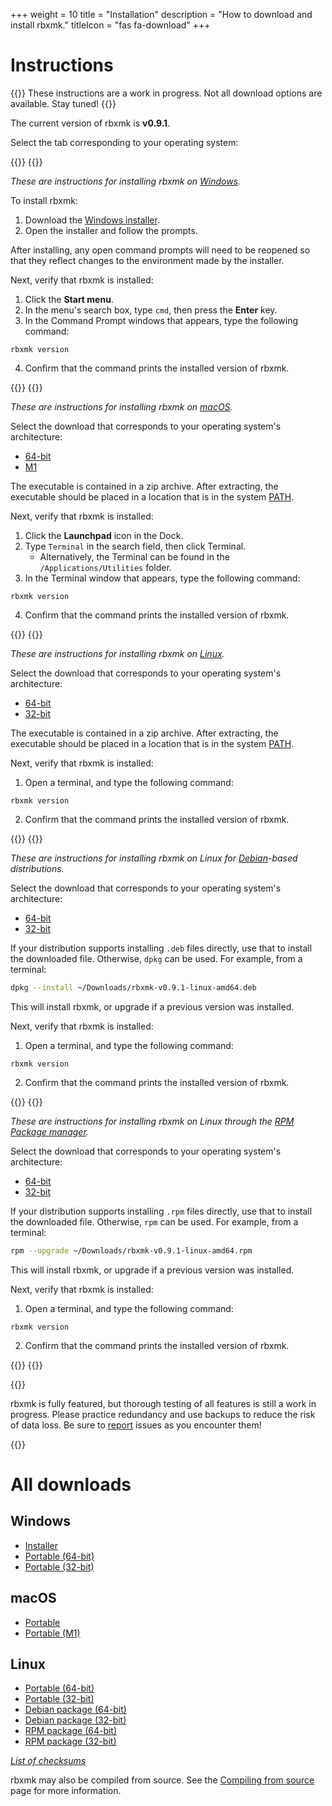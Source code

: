 +++
weight = 10
title = "Installation"
description = "How to download and install rbxmk."
titleIcon = "fas fa-download"
+++

# Instructions
{{<alert type="error">}}
These instructions are a work in progress. Not all download options are available. Stay tuned!
{{</alert>}}

The current version of rbxmk is **<version>v0.9.1</version>**.

Select the tab corresponding to your operating system:

{{<snippet>}}
{{<tab title="Windows" type="md">}}

*These are instructions for installing rbxmk on [Windows][windows].*

To install rbxmk:
1. Download the [Windows installer](https://github.com/Anaminus/rbxmk/releases/download/v0.9.1/rbxmk-v0.9.1-windows-setup.zip).
2. Open the installer and follow the prompts.

After installing, any open command prompts will need to be reopened so that they
reflect changes to the environment made by the installer.

Next, verify that rbxmk is installed:
1. Click the **Start menu**.
2. In the menu's search box, type `cmd`, then press the **Enter** key.
3. In the Command Prompt windows that appears, type the following command:

```
rbxmk version
```

4. Confirm that the command prints the installed version of rbxmk.

[windows]: https://microsoft.com/windows

{{</tab>}}
{{<tab title="Mac" type="md">}}

*These are instructions for installing rbxmk on [macOS][macos].*

Select the download that corresponds to your operating system's architecture:
- [64-bit](https://github.com/Anaminus/rbxmk/releases/download/v0.9.1/rbxmk-v0.9.1-darwin-amd64-portable.zip)
- [M1](https://github.com/Anaminus/rbxmk/releases/download/v0.9.1/rbxmk-v0.9.1-darwin-arm64-portable.zip)

The executable is contained in a zip archive. After extracting, the executable
should be placed in a location that is in the system [PATH][PATH].

Next, verify that rbxmk is installed:
1. Click the **Launchpad** icon in the Dock.
2. Type `Terminal` in the search field, then click Terminal.
	- Alternatively, the Terminal can be found in the `/Applications/Utilities`
	  folder.
3. In the Terminal window that appears, type the following command:

```
rbxmk version
```

4. Confirm that the command prints the installed version of rbxmk.

[macos]: https://www.apple.com/macos
[PATH]: https://en.wikipedia.org/wiki/PATH_(variable)

{{</tab>}}
{{<tab title="Linux" type="md">}}

*These are instructions for installing rbxmk on [Linux][linux].*

Select the download that corresponds to your operating system's architecture:
- [64-bit](https://github.com/Anaminus/rbxmk/releases/download/v0.9.1/rbxmk-v0.9.1-linux-amd64-portable.zip)
- [32-bit](https://github.com/Anaminus/rbxmk/releases/download/v0.9.1/rbxmk-v0.9.1-linux-386-portable.zip)

The executable is contained in a zip archive. After extracting, the executable
should be placed in a location that is in the system [PATH][PATH].

Next, verify that rbxmk is installed:
1. Open a terminal, and type the following command:

```
rbxmk version
```

2. Confirm that the command prints the installed version of rbxmk.

[linux]: https://www.kernel.org/
[PATH]: https://en.wikipedia.org/wiki/PATH_(variable)

{{</tab>}}
{{<tab title="Linux Debian" type="md">}}

*These are instructions for installing rbxmk on Linux for [Debian][debian]-based
distributions.*

Select the download that corresponds to your operating system's architecture:
- [64-bit](https://github.com/Anaminus/rbxmk/releases/download/v0.9.1/rbxmk-v0.9.1-linux-amd64.deb)
- [32-bit](https://github.com/Anaminus/rbxmk/releases/download/v0.9.1/rbxmk-v0.9.1-linux-386.deb)

If your distribution supports installing `.deb` files directly, use that to
install the downloaded file. Otherwise, `dpkg` can be used. For example, from a
terminal:

```bash
dpkg --install ~/Downloads/rbxmk-v0.9.1-linux-amd64.deb
```

This will install rbxmk, or upgrade if a previous version was installed.

Next, verify that rbxmk is installed:
1. Open a terminal, and type the following command:

```
rbxmk version
```

2. Confirm that the command prints the installed version of rbxmk.

[debian]: https://www.debian.org/
[PATH]: https://en.wikipedia.org/wiki/PATH_(variable)

{{</tab>}}
{{<tab title="Linux RPM" type="md">}}

*These are instructions for installing rbxmk on Linux through the [RPM Package
manager][rpm].*

Select the download that corresponds to your operating system's architecture:
- [64-bit](https://github.com/Anaminus/rbxmk/releases/download/v0.9.1/rbxmk-v0.9.1-linux-amd64.rpm)
- [32-bit](https://github.com/Anaminus/rbxmk/releases/download/v0.9.1/rbxmk-v0.9.1-linux-386.rpm)

If your distribution supports installing `.rpm` files directly, use that to
install the downloaded file. Otherwise, `rpm` can be used. For example, from a
terminal:

```bash
rpm --upgrade ~/Downloads/rbxmk-v0.9.1-linux-amd64.rpm
```

This will install rbxmk, or upgrade if a previous version was installed.

Next, verify that rbxmk is installed:
1. Open a terminal, and type the following command:

```
rbxmk version
```

2. Confirm that the command prints the installed version of rbxmk.

[rpm]: https://rpm.org/
[PATH]: https://en.wikipedia.org/wiki/PATH_(variable)

{{</tab>}}
{{</snippet>}}

{{<alert type="warning">}}

rbxmk is fully featured, but thorough testing of all features is still a work
in progress. Please practice redundancy and use backups to reduce the risk of
data loss. Be sure to [report][issues] issues as you encounter them!

[issues]: https://github.com/Anaminus/rbxmk/issues

{{</alert>}}

# All downloads
<div class="flexzone">
<div>

## Windows
- [Installer](https://github.com/Anaminus/rbxmk/releases/download/v0.9.1/rbxmk-v0.9.1-windows-setup.zip)
- [Portable (64-bit)](https://github.com/Anaminus/rbxmk/releases/download/v0.9.1/rbxmk-v0.9.1-windows-amd64-portable.zip)
- [Portable (32-bit)](https://github.com/Anaminus/rbxmk/releases/download/v0.9.1/rbxmk-v0.9.1-windows-386-portable.zip)

</div>
<div>

## macOS
- [Portable](https://github.com/Anaminus/rbxmk/releases/download/v0.9.1/rbxmk-v0.9.1-darwin-amd64-portable.zip)
- [Portable (M1)](https://github.com/Anaminus/rbxmk/releases/download/v0.9.1/rbxmk-v0.9.1-darwin-arm64-portable.zip)

</div>
<div>

## Linux
- [Portable (64-bit)](https://github.com/Anaminus/rbxmk/releases/download/v0.9.1/rbxmk-v0.9.1-linux-amd64-portable.zip)
- [Portable (32-bit)](https://github.com/Anaminus/rbxmk/releases/download/v0.9.1/rbxmk-v0.9.1-linux-386.rpm)
- [Debian package (64-bit)](https://github.com/Anaminus/rbxmk/releases/download/v0.9.1/rbxmk-v0.9.1-linux-amd64.deb)
- [Debian package (32-bit)](https://github.com/Anaminus/rbxmk/releases/download/v0.9.1/rbxmk-v0.9.1-linux-386.deb)
- [RPM package (64-bit)](https://github.com/Anaminus/rbxmk/releases/download/v0.9.1/rbxmk-v0.9.1-linux-amd64.rpm)
- [RPM package (32-bit)](https://github.com/Anaminus/rbxmk/releases/download/v0.9.1/rbxmk-v0.9.1-linux-386-portable.zip)

</div>
</div>

*[List of checksums][checksums]*

rbxmk may also be compiled from source. See the [Compiling from
source](installation/compiling) page for more information.

[checksums]: https://github.com/Anaminus/rbxmk/releases/download/v0.9.1/checksums.txt
[source]: https://github.com/Anaminus/rbxmk/archive/v0.9.1.zip
[release]: https://github.com/Anaminus/rbxmk/releases/tag/v0.9.1

<!--

# Install
{{<alert type="warning">}}

Currently, only "portable" builds of rbxmk are available. However, work is being
done to produce installers that will automate the installation process. Stay
tuned!

{{</alert>}}

The executable is contained in a ZIP archive. After extracting, the executable
should be placed in a location that is in the system [PATH][PATH].

[PATH]: https://en.wikipedia.org/wiki/PATH_(variable)

-->
